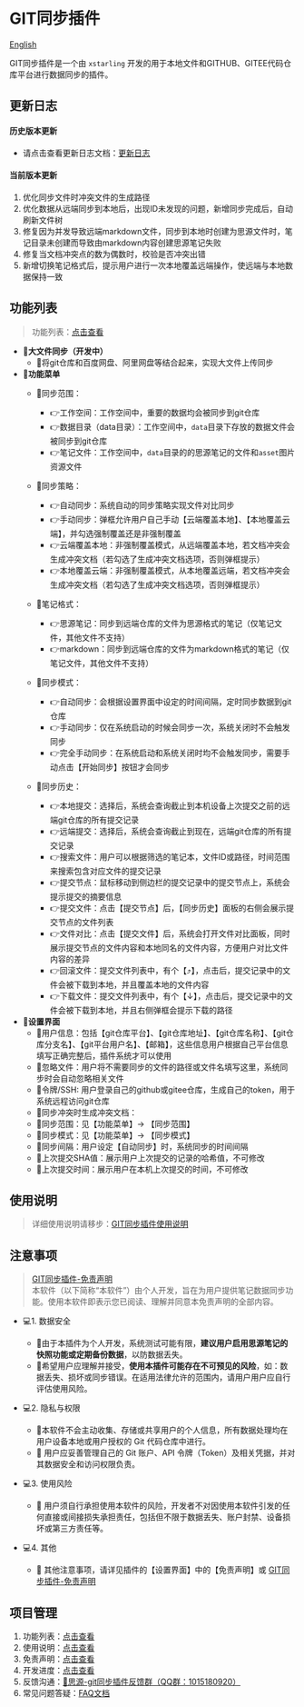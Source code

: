 
# GIT同步插件

[English](./README.md)

GIT同步插件是一个由 `xstarling` 开发的用于本地文件和GITHUB、GITEE代码仓库平台进行数据同步的插件。

## 更新日志
#### 历史版本更新
* 请点击查看更新日志文档：[更新日志](https://kdocs.cn/l/caGt3BWn9r5G?linkname=ihqHHyiJ56)

#### 当前版本更新
  1. 优化同步文件时冲突文件的生成路径
  2. 优化数据从远端同步到本地后，出现ID未发现的问题，新增同步完成后，自动刷新文件树
  3. 修复因为并发导致远端markdown文件，同步到本地时创建为思源文件时，笔记目录未创建而导致由markdown内容创建思源笔记失败
  4. 修复当文档冲突点的数为偶数时，校验是否冲突出错
  5. 新增切换笔记格式后，提示用户进行一次本地覆盖远端操作，使远端与本地数据保持一致

## 功能列表
> 功能列表：[点击查看](https://kdocs.cn/l/caGt3BWn9r5G?linkname=k7VAb4Wx5b)
+ **🚧大文件同步（开发中）**
  + 🚀将git仓库和百度网盘、阿里网盘等结合起来，实现大文件上传同步
+ **🚧功能菜单**
  + 🚀同步范围：
    + 👉工作空间：工作空间中，重要的数据均会被同步到git仓库
    + 👉数据目录（data目录）：工作空间中，`data`目录下存放的数据文件会被同步到git仓库
    + 👉笔记文件：工作空间中，`data`目录的的思源笔记的文件和`asset`图片资源文件

  + 🚀同步策略：
    + 👉自动同步：系统自动的同步策略实现文件对比同步
    + 👉手动同步：弹框允许用户自己手动【云端覆盖本地】、【本地覆盖云端】，并勾选强制覆盖还是非强制覆盖
    + 👉云端覆盖本地：非强制覆盖模式，从远端覆盖本地，若文档冲突会生成冲突文档（若勾选了生成冲突文档选项，否则弹框提示）
    + 👉本地覆盖云端：非强制覆盖模式，从本地覆盖远端，若文档冲突会生成冲突文档（若勾选了生成冲突文档选项，否则弹框提示）

  + 🚀笔记格式：
    + 👉思源笔记：同步到远端仓库的文件为思源格式的笔记（仅笔记文件，其他文件不支持）
    + 👉markdown：同步到远端仓库的文件为markdown格式的笔记（仅笔记文件，其他文件不支持）
    
  + 🚀同步模式：
    + 👉自动同步：会根据设置界面中设定的时间间隔，定时同步数据到git仓库
    + 👉手动同步：仅在系统启动的时候会同步一次，系统关闭时不会触发同步
    + 👉完全手动同步：在系统启动和系统关闭时均不会触发同步，需要手动点击【开始同步】按钮才会同步
  + 🚀同步历史：
    + 👉本地提交：选择后，系统会查询截止到本机设备上次提交之前的远端git仓库的所有提交记录
    + 👉远端提交：选择后，系统会查询截止到现在，远端git仓库的所有提交记录
    + 👉搜索文件：用户可以根据筛选的笔记本，文件ID或路径，时间范围来搜索包含对应文件的提交记录
    + 👉提交节点：鼠标移动到侧边栏的提交记录中的提交节点上，系统会提示提交的摘要信息
    + 👉提交文件：点击【提交节点】后，【同步历史】面板的右侧会展示提交节点的文件列表
    + 👉文件对比：点击【提交文件】后，系统会打开文件对比面板，同时展示提交节点的文件内容和本地同名的文件内容，方便用户对比文件内容的差异
    + 👉回滚文件：提交文件列表中，有个【⤴︎】，点击后，提交记录中的文件会被下载到本地，并且覆盖本地的文件内容
    + 👉下载文件：提交文件列表中，有个【↓】，点击后，提交记录中的文件会被下载到本地，并且右侧弹框会提示下载的路径
+ **🚧设置界面**
  + 🚀用户信息：包括【git仓库平台】、【git仓库地址】、【git仓库名称】、【git仓库分支名】、【git平台用户名】、【邮箱】，这些信息用户根据自己平台信息填写正确完整后，插件系统才可以使用
  + 🚀忽略文件：用户将不需要同步的文件的路径或文件名填写这里，系统同步时会自动忽略相关文件
  + 🚀令牌/SSH: 用户登录自己的github或gitee仓库，生成自己的token，用于系统远程访问git仓库
  + 🚀同步冲突时生成冲突文档：
  + 🚀同步范围：见【功能菜单】-> 【同步范围】
  + 🚀同步模式：见【功能菜单】-> 【同步模式】
  + 🚀同步间隔：用户设定【自动同步】时，系统同步的时间间隔
  + 🚀上次提交SHA值：展示用户上次提交的记录的哈希值，不可修改
  + 🚀上次提交时间：展示用户在本机上次提交的时间，不可修改

## 使用说明

> 详细使用说明请移步：[GIT同步插件使用说明](https://kdocs.cn/l/caGt3BWn9r5G?linkname=ArymAS7rZm)

## 注意事项

>[GIT同步插件-免责声明](https://kdocs.cn/l/caGt3BWn9r5G?linkname=hMZxlMSs8z) <br>
本软件（以下简称“本软件”）由个人开发，旨在为用户提供笔记数据同步功能。使用本软件即表示您已阅读、理解并同意本免责声明的全部内容。


+ 💻1. 数据安全  
  + 🚀由于本插件为个人开发，系统测试可能有限，**建议用户启用思源笔记的快照功能或定期备份数据**，以防数据丢失。
  + 🚀希望用户应理解并接受，**使用本插件可能存在不可预见的风险**，如：数据丢失、损坏或同步错误。在适用法律允许的范围内，请用户用户应自行评估使用风险。

+ 💻2. 隐私与权限
  + 🚀本软件不会主动收集、存储或共享用户的个人信息，所有数据处理均在用户设备本地或用户授权的 Git 代码仓库中进行。
  + 🚀 用户应妥善管理自己的 Git 账户、API 令牌（Token）及相关凭据，并对其数据安全和访问权限负责。
+ 💻3. 使用风险
  + 🚀 用户须自行承担使用本软件的风险，开发者不对因使用本软件引发的任何直接或间接损失承担责任，包括但不限于数据丢失、账户封禁、设备损坏或第三方责任等。
+ 💻4. 其他
  + 🚀 其他注意事项，请详见插件的【设置界面】中的【免责声明】或 [GIT同步插件-免责声明](https://kdocs.cn/l/caGt3BWn9r5G?linkname=hMZxlMSs8z)

## 项目管理
1. 功能列表：[点击查看](https://kdocs.cn/l/caGt3BWn9r5G?linkname=k7VAb4Wx5b)
2. 使用说明：[点击查看](https://kdocs.cn/l/caGt3BWn9r5G?linkname=ArymAS7rZm)
3. 免责声明：[点击查看](https://kdocs.cn/l/caGt3BWn9r5G?linkname=hMZxlMSs8z)
4. 开发进度：[点击查看](https://kdocs.cn/l/caGt3BWn9r5G?linkname=Emg3LXgDJp)
5. 反馈沟通：[👥思源-git同步插件反馈群（QQ群：1015180920）](https://kdocs.cn/l/caGt3BWn9r5G?linkname=Ij7mC9wG6q)
6. 常见问题答疑：[FAQ文档](https://kdocs.cn/l/cf8qSfWUdi1O)
